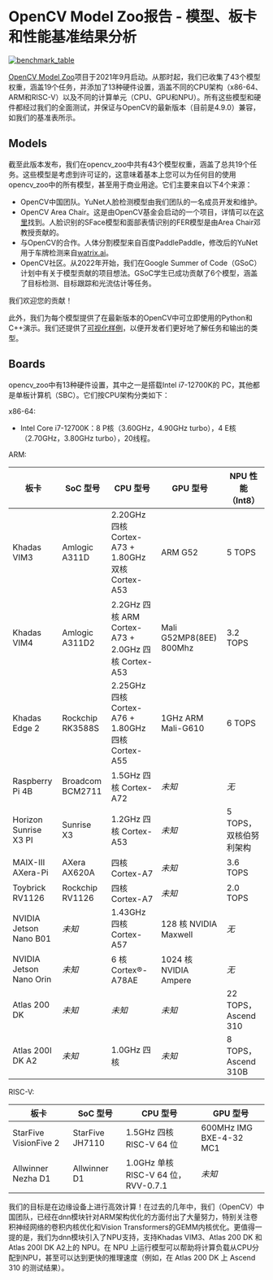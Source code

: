 # OpenCV Model Zoo报告 - 模型、板卡和性能基准结果分析

[![benchmark_table](assets/benchmark_table_4.9.0.png)](benchmark_table)

[OpenCV Model Zoo](https://github.com/opencv/opencv_zoo)项目于2021年9月启动。从那时起，我们已收集了43个模型权重，涵盖19个任务，并添加了13种硬件设置，涵盖不同的CPU架构（x86-64、ARM和RISC-V）以及不同的计算单元（CPU、GPU和NPU）。所有这些模型和硬件都经过我们的全面测试，并保证与OpenCV的最新版本（目前是4.9.0）兼容，如我们的基准表所示。

## Models

截至此版本发布，我们在opencv_zoo中共有43个模型权重，涵盖了总共19个任务。这些模型是考虑到许可证的，这意味着基本上您可以为任何目的使用opencv_zoo中的所有模型，甚至用于商业用途。它们主要来自以下4个来源：

- OpenCV中国团队。YuNet人脸检测模型由我们团队的一名成员开发和维护。
- OpenCV Area Chair。这是由OpenCV基金会启动的一个项目，详情可以在[这里](https://opencv.org/opencv-area-chairs/)找到。人脸识别的SFace模型和面部表情识别的FER模型是由Area Chair邓教授贡献的。
- 与OpenCV的合作。人体分割模型来自百度PaddlePaddle，修改后的YuNet用于车牌检测来自[watrix.ai](watrix.ai)。
- OpenCV社区。从2022年开始，我们在Google Summer of Code（GSoC）计划中有关于模型贡献的项目想法。GSoC学生已成功贡献了6个模型，涵盖了目标检测、目标跟踪和光流估计等任务。

我们欢迎您的贡献！

此外，我们为每个模型提供了在最新版本的OpenCV中可立即使用的Python和C++演示。我们还提供了[可视化样例](https://github.com/opencv/opencv_zoo?tab=readme-ov-file#some-examples)，以便开发者们更好地了解任务和输出的类型。

## Boards

opencv_zoo中有13种硬件设置，其中之一是搭载Intel i7-12700K的 PC，其他都是单板计算机（SBC）。它们按CPU架构分类如下：

<!-- TODO: add price -->

x86-64:

- Intel Core i7-12700K：8 P核（3.60GHz，4.90GHz turbo），4 E核（2.70GHz，3.80GHz turbo），20线程。

ARM:

| 板卡 | SoC 型号 | CPU 型号 | GPU 型号 | NPU 性能（Int8） |
| ----- | --- | --- | --- | --- |
| Khadas VIM3 | Amlogic A311D | 2.20GHz 四核 Cortex-A73 + 1.80GHz 双核 Cortex-A53 | ARM G52 | 5 TOPS |
| Khadas VIM4 | Amlogic A311D2 | 2.2GHz 四核 ARM Cortex-A73 + 2.0GHz 四核 Cortex-A53 | Mali G52MP8(8EE) 800Mhz  | 3.2 TOPS |
| Khadas Edge 2 | Rockchip RK3588S | 2.25GHz 四核 Cortex-A76 + 1.80GHz 四核 Cortex-A55 | 1GHz ARM Mali-G610 | 6 TOPS |
| Raspberry Pi 4B | Broadcom BCM2711 | 1.5GHz 四核 Cortex-A72 | *未知* | *无* |
| Horizon Sunrise X3 PI | Sunrise X3 | 1.2GHz 四核 Cortex-A53 | *未知* | 5 TOPS，双核伯努利架构|
| MAIX-III AXera-Pi | AXera AX620A | 四核 Cortex-A7 | *未知* | 3.6 TOPS |
| Toybrick RV1126 | Rockchip RV1126 | 四核 Cortex-A7 | *未知* | 2.0 TOPS |
| NVIDIA Jetson Nano B01 | *未知* | 1.43GHz 四核 Cortex-A57 | 128 核 NVIDIA Maxwell | *无* |
| NVIDIA Jetson Nano Orin | *未知* | 6 核 Cortex®-A78AE | 1024 核 NVIDIA Ampere | *无* |
| Atlas 200 DK | *未知* | *未知* | *未知* | 22 TOPS，Ascend 310 |
| Atlas 200I DK A2 | *未知* | 1.0GHz 四核 | *未知* | 8 TOPS，Ascend 310B |

RISC-V:

| 板卡 | SoC 型号 | CPU 型号 | GPU 型号 |
| ----- | --------- | --------- | --------- |
| StarFive VisionFive 2 | StarFive JH7110 | 1.5GHz 四核 RISC-V 64 位 | 600MHz IMG BXE-4-32 MC1 |
| Allwinner Nezha D1 | Allwinner D1 | 1.0GHz 单核 RISC-V 64 位，RVV-0.7.1 | *未知* |

我们的目标是在边缘设备上进行高效计算！在过去的几年中，我们（OpenCV）中国团队，已经在dnn模块针对ARM架构优化的方面付出了大量努力，特别关注卷积神经网络的卷积内核优化和Vision Transformers的GEMM内核优化。更值得一提的是，我们为dnn模块引入了NPU支持，支持Khadas VIM3、Atlas 200 DK 和Atlas 200I DK A2上的 NPU。在 NPU 上运行模型可以帮助将计算负载从CPU分配到NPU，甚至可以达到更快的推理速度（例如，在 Atlas 200 DK 上 Ascend 310 的测试结果）。
